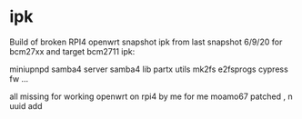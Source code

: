# ipk

Build of broken RPI4 openwrt snapshot ipk 
from last snapshot 6/9/20 for bcm27xx and target bcm2711
ipk:

miniupnpd
samba4 server 
samba4 lib
partx utils
mk2fs
e2fsprogs
cypress fw
...

all missing for working openwrt on rpi4
by me for me moamo67
patched , n uuid add 

